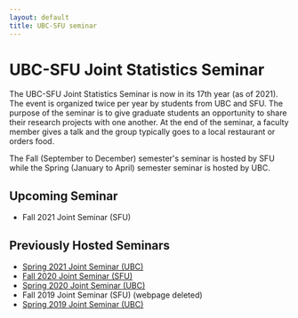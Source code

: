 ```yaml
---
layout: default
title: UBC-SFU seminar
---
```


# UBC-SFU Joint Statistics Seminar

The UBC-SFU Joint Statistics Seminar is now in its 17th year (as of 2021). The event is organized twice per year by students from UBC and SFU. The purpose of the seminar is to give graduate students an opportunity to share their research projects with one another. At the end of the seminar, a faculty member gives a talk and the group typically goes to a local restaurant or orders food.

The Fall (September to December) semester's seminar is hosted by SFU while the Spring (January to April) semester seminar is hosted by UBC.


## Upcoming Seminar
- Fall 2021 Joint Seminar (SFU)


## Previously Hosted Seminars
- [Spring 2021 Joint Seminar (UBC)](https://www.stat.ubc.ca/~kenny.chiu/jointseminar/spring2021/)
- [Fall 2020 Joint Seminar (SFU)](http://www.sfu.ca/~nsurjano/JointSeminar/)
- [Spring 2020 Joint Seminar (UBC)](https://chiukenny.github.io/jointseminar-2019w2/)
- Fall 2019 Joint Seminar (SFU) (webpage deleted)
- [Spring 2019 Joint Seminar (UBC)](https://www.stat.ubc.ca/~qiong.zhang/misc/JointSeminar2018.html)
